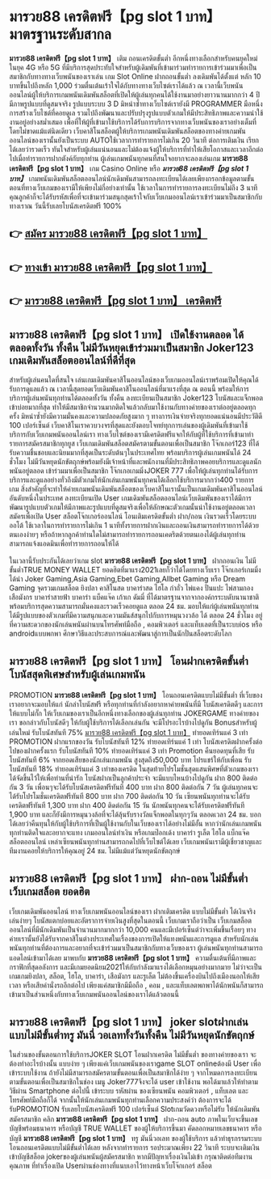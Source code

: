 # มารวย88 เครดิตฟรี【pg slot 1 บาท】  มาตรฐานระดับสากล

**มารวย88 เครดิตฟรี【pg slot 1 บาท】** เติม ถอนเครดิตขั้นต่ำ  อีกหนึ่งทางเลือกสำหรับคนยุคใหม่ในยุค 4G หรือ 5G ที่มีบริการสุดประทับใจสำหรับผู้เดิมพันที่เข้ามาร่วมทำรายการเข้าร่วมมาเพื่อเป็นสมาชิกกับทางทางเว็บพนันของเราเล่น เกม Slot Online ฝากถอนขั้นต่ำ ลงเดิมพันได้ตั้งแต่ หลัก 10 บาทขึ้นไปถึงหลัก 1,000 ร่วมตื่นเต้นเร้าใจได้กับทางทางเว็บไซต์เราได้แล้ว ณ เวลานี้เว็บพนันออนไลน์ผู้ให้บริการเกมพนันเดิมพันสล็อตที่เปิดให้ผู้เล่นทุกคนได้ใช้งานมาอย่างยาวนานมากกว่า 4 ปี มีภาพรูปแบบที่ดูสมจจริง รูปแบบระบบ 3 D
มิหนำซ้ำทางเว็บไซต์เรายังมี  PROGRAMMER มือหนึ่งการสร้างเว็บไซต์ที่คอยดูเล  รวมไปถึงพัฒนาและปรับปรุงรูปแบบตัวเกมให้มีประสิทธิภาพและความน่าใช้งานอยู่อย่างสม่ำเสมอ เพื่อที่ให้ผู้ที่เข้ามาใช้บริการได้รับการบริการจากทางเว็บพนันของเราอย่างเต็มที่โดยไม่ขาดแม้แต่นิดเดียว เว็บคาสิโนสล็อตผู้ให้บริการเกมพนันเดิมพันสล็อตของทางค่ายเกมพันออนไลน์ของเรานั้นยังเป็นระบบ AUTOใช้เวลาการทำรายการไม่เกิน 20 วินาที ต่อการเติมเงิน เรียกได้เลยว่ารวดเร็ว ทันใจสำหรับผู้เล่นแน่นอนและไม่ต้องแจ้งผู้ให้บริการที่ทำให้เสียโอกาสและเวลาอีกต่อไปเมื่อทำรายการฝากตังค์กับทุกท่าน
ผู้เล่นเกมพนันทุกคนที่สนใจอยากจะลองเล่นเกม **มารวย88 เครดิตฟรี【pg slot 1 บาท】** เกม Casino Online หรือ ***มารวย88 เครดิตฟรี【pg slot 1 บาท】*** เกมพนันเดิมพันสล็อตออนไลน์นักเดิมพันสามารถลงทะเบียนได้เลยเพียงกรอกข้อมูลตามขั้นตอนที่ทางเว็บเกมของเรามีให้เพียงไม่กี่อย่างเท่านั้น ใช้เวลาในการทำรายการลงทะเบียนไม่ถึง 3 นาที คุณลูกค้าก็จะได้รับรหัสเพื่อที่จะเข้ามาร่วมสนุกสุดเร้าใจกับเว็บเกมออนไลน์เราเข้าร่วมมาเป็นสมาชิกกับทางเราณ วันนี้รับเลยโบนัสเครดิตฟรี 100%

## 👉 [สมัคร มารวย88 เครดิตฟรี【pg slot 1 บาท】](https://archa888.com/)
## 👉 [ทางเข้า มารวย88 เครดิตฟรี【pg slot 1 บาท】](https://archa888.com/)
## 👉 [มารวย88 เครดิตฟรี【pg slot 1 บาท】 เครดิตฟรี](https://archa888.com/)

## มารวย88 เครดิตฟรี【pg slot 1 บาท】 เปิดใช้งานตลอด ได้ตลอดทั้งวัน ทั้งคืน ไม่มีวันหยุดเข้าร่วมมาเป็นสมาชิก Joker123 เกมเดิมพันสล็อตออนไลน์ที่ดีที่สุด

สำหรับผู้เล่นคนใดที่สนใจ เล่นเกมเดิมพันคาสิโนออนไลน์ของเว็บเกมออนไลน์เราพร้อมเปิดให้คุณได้รับการดูแลแล้ว ณ เวลานี้สุดยอดเว็บเดิมพันคาสิโนออนไลน์ที่มาแรงที่สุด ณ ตอนนี้ พร้อมให้การบริการผู้เล่นพนันทุกท่านได้ตลอดทั้งวัน ทั้งคืน ลงทะเบียนเป็นสมาชิก Joker123 โบนัสและแจ็กพอตเข้าบ่อยมากที่สุด ทำให้มีสมาชิกจำนวนมากติดใจแล้วกลับมาใช้งานกับทางค่ายของเราต่ออยู่ตลอดทุกครั้ง มิหนำซ้ำยังมีความมั่นคงและความปลอดภัยสูงมาก ๆ ทางการเงินจ่ายจริงทุกยอดแน่นอนมีประวัติดี 100 เปอร์เซ็นต์ เว็บคาสิโนเราควบวงจรที่สุดและยังตอบโจทย์ทุกการเล่นของผู้เดิมพันที่เข้ามาใช้บริการกับเว็บเกมพนันออนไลน์เรา
ทางเว็บไซต์ของเรามีเครดิตฟรีแจกให้กับผู้ที่ใช้บริการที่เข้ามาทำรายการสมัครสมาชิกทุกยูส เว็บเกมเดิมพันสล็อตสมัครตามขั้นตอนเพื่อเป็นสมาชิก โจ๊กเกอร์123 ที่ได้รับความชื่นชอบและนิยมมากที่สุดเป็นระดับต้นๆในประเทศไทย พร้อมบริการผู้เล่นเกมพนันได้ 24 ชั่วโมง ไม่มีวันหยุดนักขัตฤกษ์พร้อมยังมีเจ้าหน้าที่และพนักงานที่มีประสิทธิภาพคอยบริการและดูแลนักพนันอยู่ตลอด เข้าร่วมมาเพื่อเป็นสมาชิก โจ๊กเกอเกมมิ่งJOKER 777 เพื่อให้ผู้เล่นทุกท่านได้รับการบริการและดูแลอย่างทั่วถึงมีตัวเกมให้นักเล่นเกมพนันทุกคนได้เลือกใช้บริการมากกว่า400 รายการเกม
สิ่งสำคัญที่จะทำให้ค่ายเกมพนันเดิมพันสล็อตของเว็บคาสิโนเรานั้นเป็นเกมเดิมพันคาสิโนออนไลน์อันดับหนึ่งในประเทศ ลงทะเบียนเปิด User  เกมเดิมพันสล็อตออนไลน์เว็บเดิมพันของเราได้มีการพัฒนารูปแบบตัวเกมให้มีภาพและรูปแบบที่ดูสมจริงเพื่อให้ลักษณะตัวเกมนั้นน่าใช้งานอยู่ตลอดเวลา สมัครเพื่อเปิด User สล็อตโจ๊กเกอร์ออนไลน์ โอนเติมเครดิตขั้นต่ำ ฝาก/ถอน เงินรวดเร็วโดยระบบออโต้ ใช้เวลาในการทำรายการไม่เกิน 1 นาทีทั้งรายการฝากเงินและถอนเงินสามารถทำรายการได้ด้วยตนเองง่ายๆ หรือถ้าหากลูกค้าท่านใดไม่สามารถทำรายการถอนเคดริตด้วยตนเองได้ผู้เล่นทุกท่านสามารถแจ้งแอดมินเพื่อทำรายการถอนให้ได้

ในเวลานี้รับประกันได้เลยว่าเกม slot  **มารวย88 เครดิตฟรี【pg slot 1 บาท】** ฝากถอนเงิน ไม่มีขั้นต่ำTRUE MONEY WALLET ยอดฮิตที่มาแรง2021เลยก็ว่าได้โดยทางเว็บเรา โจ๊กเกอร์เกมมิ่งได้นำ  Joker Gaming,Asia Gaming,Ebet Gaming,Allbet Gaming หรือ Dream Gaming จุดรวมเกมสล็อต ยิงปลา คาสิโนสด บาคาร่าสด ไฮโล กำถั่ว ไพ่แคง ปั่นแปะ ไพ่สามกอง เสือมังกร บาคาร่าสายฟ้า บาคาร่า แบ็คแจ๊ค เก้าเก ดัมมี่ ที่ได้มาตรฐานจากจากองค์กรระบดับนานาชาติ พร้อมบริการสุดความสามารถมั่นคงและรวดเร็วคอยดูแล ตลอด 24 ชม. มอบให้แก่ผู้เล่นพนันทุกท่าน ได้มีรูปแบบของตัวเกมที่มีความสนุกและความมันส์สนุกไปกับการหมุนวงวล้อ ได้ ตลอด 24 ชั่วโมง อยู่ที่ความสะดวกของนักเล่นพนันผ่านบนโทรศัพท์มือถือ , คอมพิวเตอร์ และแท็บเลตที่เป็นระบบios หรือ androidแบบพกพา ศึกษาวิธีและประสบการณ์และพัฒนาสู่การเป็นนักปั่นสล็อตระดับโลก

## มารวย88 เครดิตฟรี【pg slot 1 บาท】 โอนฝากเครดิตขั้นต่ำ โบนัสสุดพิเศษสำหรับผู้เล่นเกมพนัน

 PROMOTION  **มารวย88 เครดิตฟรี【pg slot 1 บาท】** โอนถอนเครดิตแบบไม่มีขั้นต่ำ ที่เว็บของเราอยากจะมอบให้แก่  นักล่าโบนัสฟรี หรือทุกท่านที่กำลังอยากหาค่ายพนันที่มี โบนัสเครดิตดีๆ และการให้แบบไม่กั๊ก ให้เว็บเกมของเราเป็นอีกหนึ่งทางเลือกของผู้เล่นทุกท่าน JOKERGAME ทางค่ายของเรา ขอกล่าวกับโบนัสดีๆ ให้กับผู้ใช้บริการได้เลือกเล่นกัน จะมีโปรอะไรบ้างไปดูกัน
Bonusสำหรับผู้เล่นใหม่ รับโบนัสทันที 75% [มารวย88 เครดิตฟรี【pg slot 1 บาท】](https://archa888.com/) ทำยอดเทิร์นแค่ 3 เท่า
 PROMOTION ฝากแรกของวัน รับโบนัสทันที 12% ทำยอดเทิร์นแค่ 1 เท่า
โบนัสเครดิตฝากครั้งต่อไปของฝากครั้งแรก รับโบนัสทันที 10% ทำยอดเทิร์นแค่ 3 เท่า
 Promotion คืนยอดทุนที่เสีย รับโบนัสทันที 6% จากยอดเสียของนักเล่นเกมพนัน สูงสุดถึง50,000 บาท
โปรแชร์ให้กับเพื่อน รับโบนัสทันที 18% ทำยอดเทิร์นแค่ 3 เท่าของเครดิต
ในสุดท้ายโปรโมชั่นสุดแสนพิศษที่ตัวเกมของเราได้จัดขึ้นไว้ให้เพื่อท่านที่น่ารัก โบนัสฝากเป็นลูกค้าประจำ จะมีแบบไหนบ้างไปดูกัน
ฝาก 800 ติดต่อกัน 3 วัน เพื่อนๆจะได้รับโบนัสเครดิตฟรีทันที 400 บาท
ฝาก 800 ติดต่อกัน 7 วัน ผู้เล่นทุกคนจะได้รับโปรโมชั่นเครดิตฟรีทันที 800 บาท
ฝาก 700 ติดต่อกัน 10 วัน เซียนพนันทุกท่านจะได้รับเครดิตฟรีทันที 1,300 บาท
ฝาก 400 ติดต่อกัน 15 วัน นักพนันทุกคนจะได้รับเครดิตฟรีทันที 1,900 บาท
และก็ยังมีการหมุนวงล้อที่จะได้ลุ้นรับรางวัลแจ็กพอตในทุกๆวัน ตลอดเวลา 24 ชม. บอกได้เลยว่าคืนทุนให้กับผู้ใช้บริการที่เป็นผู้ใช้งานกับในเว็บของเราได้อย่างไม่มีอั้น หากว่านักเล่นเกมพนันทุกท่านติดใจและอยากจะแทง เกมออนไลน์ทำเงิน หรือเกมป๊อกเด้ง บาคาร่า รูเล็ต ไฮโล แบ็กแจ๊ค สล็อตออนไลน์ เหล่าเซียนพนันทุกท่านสามารถกดไปที่เว็บไซต์ได้เลย เว็บเกมพนันเรามีผู้เชี่ยวชาญและทีมงานคอยให้บริการให้คุณอยู่ 24 ชม. ไม่มีแม้แต่วันหยุดนักขัตฤกษ์

## มารวย88 เครดิตฟรี【pg slot 1 บาท】 ฝาก-ถอน ไม่มีขั้นต่ำ  เว็บเกมสล็อต ยอดฮิต

เว็บเกมเดิมพันออนไลน์ ทางเว็บเกมพนันออนไลน์ของเรา ฝากเติมเครดิต แบบไม่มีขั้นต่ำ ได้เงินจริงเล่นง่ายๆ โบนัสแตกบ่อยและอัตราการจ่ายเงินสูงที่สุดในตอนนี้ เว็บเกมเราถือว่าเป็น เว็บเกมสล็อตออนไลน์ที่มีนักเดิมพันเป็นจำนวนมากมากกว่า 10,000 คนและมีเปอร์เซ็นต์ว่าจะเพิ่มขึ้นเรื่อยๆ ทางค่ายเรานั้นยังได้รับจากคาสิโนต่างประเทศในเรื่องของการเปิดให้แทงพนันและการดูแล สำหรับนักเล่นพนันทุกท่านที่ต้องการและอยากที่จะเข้าร่วมมาเป็นสมาชิกกับทางเว็บของเรา ผู้เล่นพนันทุกท่านสามารถแอดไลน์เข้ามาได้เลย
	มาพบกับ **มารวย88 เครดิตฟรี【pg slot 1 บาท】** ความตื่นเต้นที่มีภาพและกราฟิกที่สุดอลังการ และมีเกมยอดนิยม2021ให้กับกำลังมาแรงได้เลือกหมุนอย่างมากมาย  ไม่ว่าจะเป็นเกมเกมยิงปลา, สล็อต, ไฮโล, บาคาร่า, เสือมังกร และรูเล็ต ไม่ต้องขึ้นเครื่องบินไปถึงเมืองนอกให้เสียเวลา หรือเสียค่านั่งรถอีกต่อไป เพียงแค่สมาชิกมีมือถือ , คอม , และแท็บเลตพกพาได้นักพนันก็สามารถเข้ามาเป็นส่วนหนึ่งกับทางเว็บเกมพนันออนไลน์ของเราได้แล้วตอนนี้

## มารวย88 เครดิตฟรี【pg slot 1 บาท】 joker slotฝากเล่นแบบไม่มีขั้นต่ำทรู มันนี่ วอเลททั้งวันทั้งคืน ไม่มีวันหยุดนักขัตฤกษ์

ในส่วนของขั้นตอนการใช้บริการJOKER SLOT โอนฝากเครดิต ไม่มีขั้นต่ำ ของทางค่ายของเรา จะต้องทำอะไรบ้างนั้น แบบง่าย ๆ เพียงแค่เว็บเกมพนันของเราgame SLOT onlineต้องมี User เพื่อเข้าระบบใช้งาน ถ้ายังไม่มีสามารถสมัครตามขั้นตอนเพื่อเป็นสมาชิกได้ง่าย ๆ จากโหมดการลงทะเบียนตามขั้นตอนเพื่อเป็นสมาชิกในช่อง เมนู Joker777จึงจะได้ user เข้าใช้งาน พอได้มาแล้วให้ทำตามวิธีผ่าน Smartphone ต่อไปนี้
เข้าระบบ รหัสผ่าน  ของเซียนพนัน คอมพิวเตอร์ , แท็บเลต และโทรศัพท์มือถือก็ได้
จากนั้นให้นักเล่นเกมพนันทุกท่านเลือกความประสงค์ว่า ต้องการจะได้รับPROMOTION รับเลยโบนัสเครดิตฟรี 100 เปอร์เซ็นต์ Slotเกมวัดดวงหรือไม่รับ
ให้นักเดิมพันสมัครสมาชิก คลิก **มารวย88 เครดิตฟรี【pg slot 1 บาท】** ฝาก-ถอน auto ภาพในเว็บจะขึ้นเลขบัญชีพร้อมธนาคาร หรือบัญชี TRUE WALLET ของผู้ให้บริการขึ้นมา
คัดลอกหมายเลขธนาคาร หรือบัญชี **มารวย88 เครดิตฟรี【pg slot 1 บาท】** ทรู มันนี่วอเลท ของผู้ใช้บริการ แล้วทำธุรกรรมระบบโอนถอนเครดิตแบบไม่มีขั้นต่ำได้เลย
หลังจากทำรายการ รอประมาณเพียง 22 วินาที ระบบจะเติมเงินเข้าบัญชีสล็อต jokerของผู้เล่นพนันผู้สมัครสมาชิก
หากมีปัญหาเรื่องเงินไม่เข้า กรุณาติดต่อทีมงานคุณภาพ ที่ทำเรื่องเปิด Userผ่านช่องทางที่แนบเอาไว้ทางหน้าเว็บโจ๊กเกอร์ สล็อต


